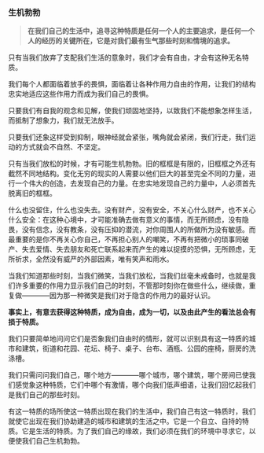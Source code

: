 ### 生机勃勃

> **在我们自己的生活中，追寻这种特质是任何一个人的主要追求，是任何一个人的经历的关键所在，它是对我们最有生气那些时刻和情境的追求。**

只有当我们放弃了支配我们生活的意象时，我们才会有自由，才会有这种无名特质。

我们每个人都面临着放手的畏惧，面临着让各种作用力自由的作用，让我们的结构忠实地适应这些作用力而成为我们自己的畏惧。

只要我们有自我的观念和见解，使我们顽固地坚持，以致我们不能想象怎样生活，而抵制了想象力，我们就无法放手。

只要我们还象这样受到抑制，眼神经就会紧张，嘴角就会紧闭，我们行走，我们运动的方式就会不自然、不坚定。

只有当我们放松的时候，才有可能生机勃勃。旧的框框是有限的，旧框框之外还有截然不同地结构。变化无穷的现实的人需要以他们巨大的甚至完全不同的力量，进行一个伟大的创造，去发现自己的力量。在忠实地发现自己的力量中，人必须首先脱离旧的框框。

什么也没留住，什么也没失去。没有财产，没有安全，不关心什么财产，也不关心什么安全：在这种心境中，才可能准确去做有意义的事情，而无所顾虑，没有隐畏，没有信念，没有教条，没有压抑的潜流，对你周围人的所做所为没有敏感。而最重要的是你不再关心你自己，不再担心别人的嘲笑，不再有把微小的琐事同破产、失去爱情、失去朋友和死亡联系起来而产生的难以捉摸的恐惧，无所顾虑，无所祈求，全然没有威严的外部因素，唯有笑声和雨水。

当我们知道那些时刻，当我们微笑，当我们放松，当我们丝毫未戒备时，也就是我们许多重要的作用力显示我们自己的时刻，不管那时刻你在做些什么，继续做，重复做————因为那一种微笑是我们对于隐含的作用力的最好认识。

**事实上，有意去获得这种特质，成为自由，成为一切，以及由此产生的看法总会有损于特质。**

我们只要简单地问问它们是否象我们自由时的情形，就可以识别具有这一特质的城市和建筑，街道和花园、花坛、椅子、桌子、台布、酒瓶、公园的座椅，厨房的洗涤槽。

我们只需问问我们自己，哪个地方————哪个城市，哪个建筑，哪个房间已使我们感觉象这种特质，它们中哪个有激情，哪个向我们低声细语，让我们回忆起我们是我们自己的那些时刻。

有这一特质的场所使这一特质出现在我们的生活中，我们自己有这一特质时，我们就使它出现在我们协助建造的城市和建筑的生活之中。它是一个自立、自持的特质。它是生活的特质。为了我们自己的缘故，我们必须在我们的环境中寻求它，以便使我们自己生机勃勃。

